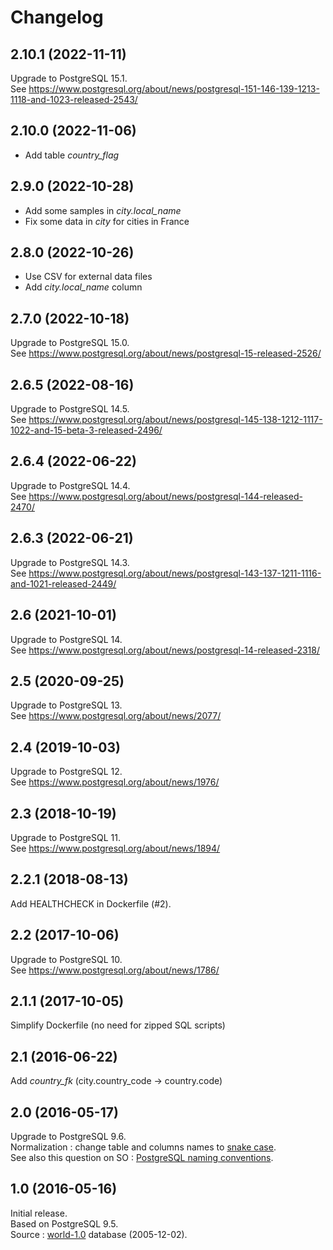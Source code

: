 # Changelog

## 2.10.1 (2022-11-11)
Upgrade to PostgreSQL 15.1.  
See https://www.postgresql.org/about/news/postgresql-151-146-139-1213-1118-and-1023-released-2543/

## 2.10.0 (2022-11-06)
- Add table _country_flag_

## 2.9.0 (2022-10-28)
- Add some samples in _city.local_name_ 
- Fix some data in _city_ for cities in France

## 2.8.0 (2022-10-26)
- Use CSV for external data files
- Add _city.local_name_ column

## 2.7.0 (2022-10-18)
Upgrade to PostgreSQL 15.0.  
See https://www.postgresql.org/about/news/postgresql-15-released-2526/

## 2.6.5 (2022-08-16)
Upgrade to PostgreSQL 14.5.  
See https://www.postgresql.org/about/news/postgresql-145-138-1212-1117-1022-and-15-beta-3-released-2496/

## 2.6.4 (2022-06-22)
Upgrade to PostgreSQL 14.4.  
See https://www.postgresql.org/about/news/postgresql-144-released-2470/

## 2.6.3 (2022-06-21)
Upgrade to PostgreSQL 14.3.  
See https://www.postgresql.org/about/news/postgresql-143-137-1211-1116-and-1021-released-2449/

## 2.6 (2021-10-01)
Upgrade to PostgreSQL 14.  
See https://www.postgresql.org/about/news/postgresql-14-released-2318/

## 2.5 (2020-09-25)
Upgrade to PostgreSQL 13.  
See https://www.postgresql.org/about/news/2077/

## 2.4 (2019-10-03)
Upgrade to PostgreSQL 12.  
See https://www.postgresql.org/about/news/1976/

## 2.3 (2018-10-19)
Upgrade to PostgreSQL 11.  
See https://www.postgresql.org/about/news/1894/

## 2.2.1 (2018-08-13)
Add HEALTHCHECK in Dockerfile (#2).

## 2.2 (2017-10-06)
Upgrade to PostgreSQL 10.  
See https://www.postgresql.org/about/news/1786/ 

## 2.1.1 (2017-10-05)
Simplify Dockerfile (no need for zipped SQL scripts)

## 2.1 (2016-06-22)
Add _country_fk_ (city.country_code -> country.code)

## 2.0 (2016-05-17)
Upgrade to PostgreSQL 9.6.  
Normalization : change table and columns names to [snake case](https://en.wikipedia.org/wiki/Snake_case).  
See also this question on SO : [PostgreSQL naming conventions](http://stackoverflow.com/questions/2878248/postgresql-naming-conventions). 

## 1.0 (2016-05-16)
Initial release.  
Based on PostgreSQL 9.5.  
Source : [world-1.0](http://pgfoundry.org/frs/shownotes.php?release_id=366) database (2005-12-02).
